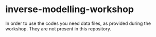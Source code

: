 # inverse-modelling-workshop
In order to use the codes you need data files, as provided during the workshop.
They are not present in this repository.
